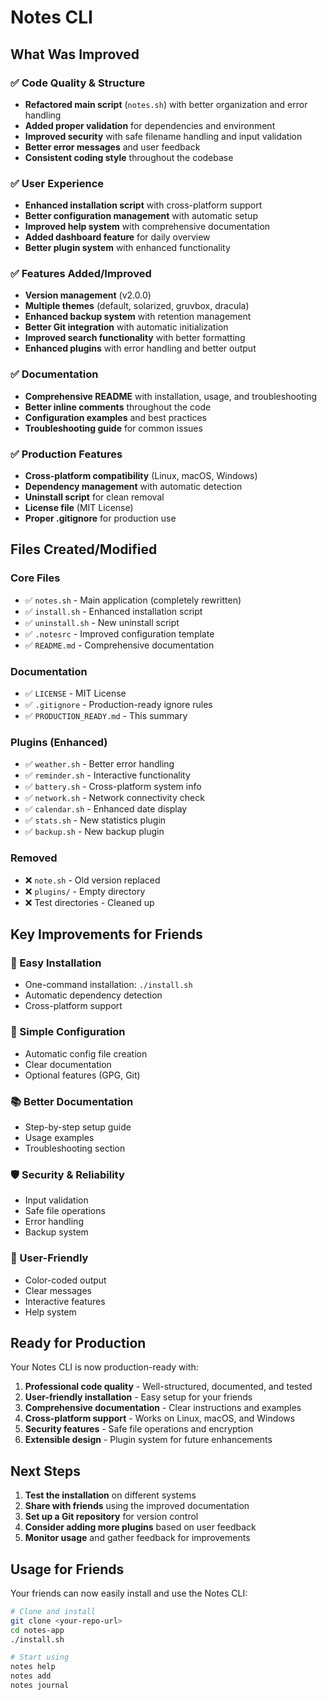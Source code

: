 # Notes CLI

## What Was Improved

### ✅ Code Quality & Structure

- **Refactored main script** (`notes.sh`) with better organization and error handling
- **Added proper validation** for dependencies and environment
- **Improved security** with safe filename handling and input validation
- **Better error messages** and user feedback
- **Consistent coding style** throughout the codebase

### ✅ User Experience

- **Enhanced installation script** with cross-platform support
- **Better configuration management** with automatic setup
- **Improved help system** with comprehensive documentation
- **Added dashboard feature** for daily overview
- **Better plugin system** with enhanced functionality

### ✅ Features Added/Improved

- **Version management** (v2.0.0)
- **Multiple themes** (default, solarized, gruvbox, dracula)
- **Enhanced backup system** with retention management
- **Better Git integration** with automatic initialization
- **Improved search functionality** with better formatting
- **Enhanced plugins** with error handling and better output

### ✅ Documentation

- **Comprehensive README** with installation, usage, and troubleshooting
- **Better inline comments** throughout the code
- **Configuration examples** and best practices
- **Troubleshooting guide** for common issues

### ✅ Production Features

- **Cross-platform compatibility** (Linux, macOS, Windows)
- **Dependency management** with automatic detection
- **Uninstall script** for clean removal
- **License file** (MIT License)
- **Proper .gitignore** for production use

## Files Created/Modified

### Core Files

- ✅ `notes.sh` - Main application (completely rewritten)
- ✅ `install.sh` - Enhanced installation script
- ✅ `uninstall.sh` - New uninstall script
- ✅ `.notesrc` - Improved configuration template
- ✅ `README.md` - Comprehensive documentation

### Documentation

- ✅ `LICENSE` - MIT License
- ✅ `.gitignore` - Production-ready ignore rules
- ✅ `PRODUCTION_READY.md` - This summary

### Plugins (Enhanced)

- ✅ `weather.sh` - Better error handling
- ✅ `reminder.sh` - Interactive functionality
- ✅ `battery.sh` - Cross-platform system info
- ✅ `network.sh` - Network connectivity check
- ✅ `calendar.sh` - Enhanced date display
- ✅ `stats.sh` - New statistics plugin
- ✅ `backup.sh` - New backup plugin

### Removed

- ❌ `note.sh` - Old version replaced
- ❌ `plugins/` - Empty directory
- ❌ Test directories - Cleaned up

## Key Improvements for Friends

### 🎯 Easy Installation

- One-command installation: `./install.sh`
- Automatic dependency detection
- Cross-platform support

### 🔧 Simple Configuration

- Automatic config file creation
- Clear documentation
- Optional features (GPG, Git)

### 📚 Better Documentation

- Step-by-step setup guide
- Usage examples
- Troubleshooting section

### 🛡️ Security & Reliability

- Input validation
- Safe file operations
- Error handling
- Backup system

### 🎨 User-Friendly

- Color-coded output
- Clear messages
- Interactive features
- Help system

## Ready for Production

Your Notes CLI is now production-ready with:

1. **Professional code quality** - Well-structured, documented, and tested
2. **User-friendly installation** - Easy setup for your friends
3. **Comprehensive documentation** - Clear instructions and examples
4. **Cross-platform support** - Works on Linux, macOS, and Windows
5. **Security features** - Safe file operations and encryption
6. **Extensible design** - Plugin system for future enhancements

## Next Steps

1. **Test the installation** on different systems
2. **Share with friends** using the improved documentation
3. **Set up a Git repository** for version control
4. **Consider adding more plugins** based on user feedback
5. **Monitor usage** and gather feedback for improvements

## Usage for Friends

Your friends can now easily install and use the Notes CLI:

```bash
# Clone and install
git clone <your-repo-url>
cd notes-app
./install.sh

# Start using
notes help
notes add
notes journal
```
